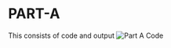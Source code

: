 # PART-A
This consists of code and output
![Part A Code](https://github.com/Preranasreddy/PART-A/assets/159273528/a7c0eab7-e0e2-4ad7-b7b1-1085432ef4ac)
